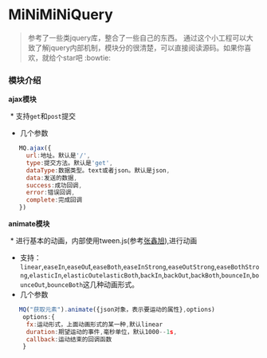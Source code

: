 # MiNiMiNiQuery
> 参考了一些类jquery库，整合了一些自己的东西。
> 通过这个小工程可以大致了解jquery内部机制，模块分的很清楚，可以直接阅读源码。如果你喜欢，就给个star吧 :bowtie:

### 模块介绍

**ajax模块**

  * 支持`get`和`post`提交
  * 几个参数
```javascript
   MQ.ajax({
     url:地址。默认是'/',
     type:提交方法。默认是'get',
     dataType:数据类型。text或者json。默认是json,
     data:发送的数据,
     success:成功回调,
     error:错误回调,
     complete:完成回调
   })
```

**animate模块**

  * 进行基本的动画，内部使用tween.js(参考[张鑫旭](https://github.com/zhangxinxu/Tween)),进行动画
  * 支持：  
`linear`,`easeIn`,`easeOu`t,`easeBoth`,`easeInStrong`,`easeOutStrong`,`easeBothStrong`,`elasticIn`,`elasticOutelasticBoth`,`backIn`,`backOut`,`backBoth`,`bounceIn`,`bounceOut`,`bounceBoth`这几种动画形式。
  
  * 几个参数
  
```javascript
   MQ("获取元素").animate({json对象，表示要运动的属性},options)
    options:{
     fx:运动形式，上面动画形式的某一种,默认linear
     duration:期望运动的事件,毫秒单位，默认1000--1s,
     callback:运动结束的回调函数
    }
  ```
